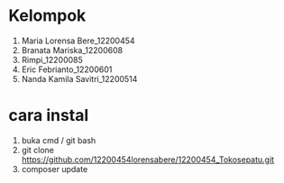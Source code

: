 # Kelompok
1. Maria Lorensa Bere_12200454
2. Branata Mariska_12200608
3. Rimpi_12200085
4. Eric Febrianto_12200601
5. Nanda Kamila Savitri_12200514
# cara instal
1. buka cmd / git bash
2. git clone https://github.com/12200454lorensabere/12200454_Tokosepatu.git
3. composer update 
